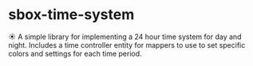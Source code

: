 # sbox-time-system
☀️ A simple library for implementing a 24 hour time system for day and night. Includes a time controller entity for mappers to use to set specific colors and settings for each time period.
